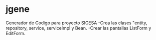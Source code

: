 # jgene
Generador de Codigo para proyecto SIGESA
-Crea las clases "entity, repository, service, serviceImpl y Bean.
-Crear las pantallas ListForm y EditForm.
